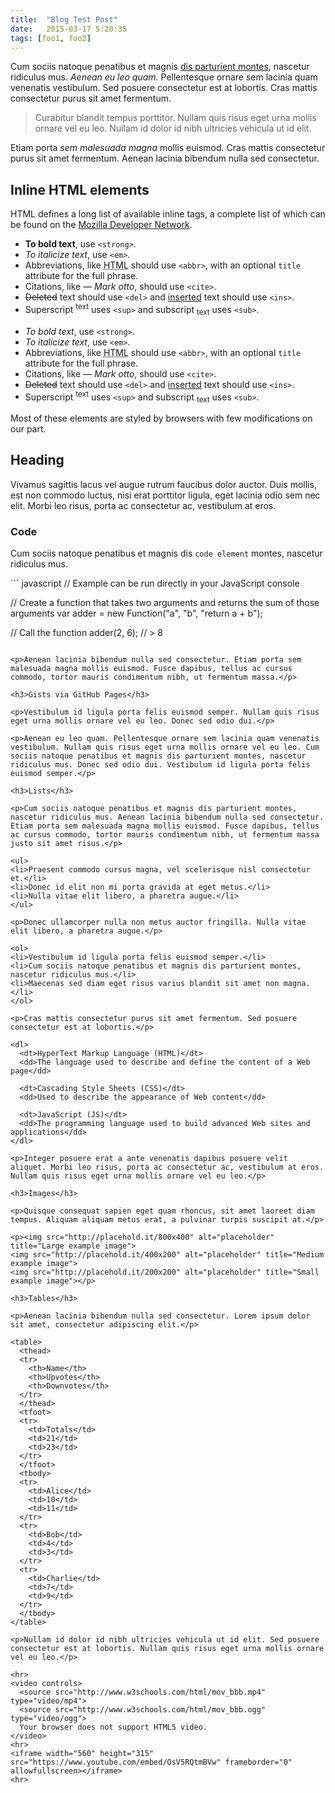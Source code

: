 ```yaml
---
title:  "Blog Test Post"
date:   2015-03-17 5:20:35
tags: [foo1, foo2]
---
```

Cum sociis natoque penatibus et magnis [dis parturient montes](http://example.com/ "dis parturient montes"), nascetur ridiculus mus. *Aenean eu leo quam.* Pellentesque ornare sem lacinia quam venenatis vestibulum. Sed posuere consectetur est at lobortis. Cras mattis consectetur purus sit amet fermentum.

>Curabitur blandit tempus porttitor. Nullam quis risus eget urna mollis ornare vel eu leo. Nullam id dolor id nibh ultricies vehicula ut id elit.


Etiam porta *sem malesuada magna* mollis euismod. Cras mattis consectetur purus sit amet fermentum. Aenean lacinia bibendum nulla sed consectetur.

## Inline HTML elements

HTML defines a long list of available inline tags, a complete list of which can be found on the [Mozilla Developer Network](https://developer.mozilla.org/en-US/docs/Web/HTML/Element "Mozilla Developer Network").

<ul>
<li><strong>To bold text</strong>, use <code>&lt;strong&gt;</code>.</li>
<li><em>To italicize text</em>, use <code>&lt;em&gt;</code>.</li>
<li>Abbreviations, like <abbr title="HyperText Markup Langage">HTML</abbr> should use <code>&lt;abbr&gt;</code>, with an optional <code>title</code> attribute for the full phrase.</li>
<li>Citations, like <cite>— Mark otto</cite>, should use <code>&lt;cite&gt;</code>.</li>
<li><del>Deleted</del> text should use <code>&lt;del&gt;</code> and <ins>inserted</ins> text should use <code>&lt;ins&gt;</code>.</li>
<li>Superscript <sup>text</sup> uses <code>&lt;sup&gt;</code> and subscript <sub>text</sub> uses <code>&lt;sub&gt;</code>.</li>
</ul>

*  _To bold text_, use `<strong>`.
*  *To italicize text*, use `<em>`.
* Abbreviations, like <abbr title="HyperText Markup Langage">HTML</abbr> should use `<abbr>`, with an optional `title` attribute for the full phrase.
* Citations, like <cite>— Mark otto</cite>, should use `<cite>`.
* <del>Deleted</del> text should use `<del>` and <ins>inserted</ins> text should use `<ins>`.
* Superscript <sup>text</sup> uses `<sup>` and subscript <sub>text</sub> uses `<sub>`.

<p>Most of these elements are styled by browsers with few modifications on our part.</p>

<h2>Heading</h2>

<p>Vivamus sagittis lacus vel augue rutrum faucibus dolor auctor. Duis mollis, est non commodo luctus, nisi erat porttitor ligula, eget lacinia odio sem nec elit. Morbi leo risus, porta ac consectetur ac, vestibulum at eros.</p>

<h3>Code</h3>

<p>Cum sociis natoque penatibus et magnis dis <code>code element</code> montes, nascetur ridiculus mus.</p>
``` javascript
// Example can be run directly in your JavaScript console

// Create a function that takes two arguments and returns the sum of those arguments
var adder = new Function("a", "b", "return a + b");

// Call the function
adder(2, 6);
// > 8
```

<p>Aenean lacinia bibendum nulla sed consectetur. Etiam porta sem malesuada magna mollis euismod. Fusce dapibus, tellus ac cursus commodo, tortor mauris condimentum nibh, ut fermentum massa.</p>

<h3>Gists via GitHub Pages</h3>

<p>Vestibulum id ligula porta felis euismod semper. Nullam quis risus eget urna mollis ornare vel eu leo. Donec sed odio dui.</p>

<p>Aenean eu leo quam. Pellentesque ornare sem lacinia quam venenatis vestibulum. Nullam quis risus eget urna mollis ornare vel eu leo. Cum sociis natoque penatibus et magnis dis parturient montes, nascetur ridiculus mus. Donec sed odio dui. Vestibulum id ligula porta felis euismod semper.</p>

<h3>Lists</h3>

<p>Cum sociis natoque penatibus et magnis dis parturient montes, nascetur ridiculus mus. Aenean lacinia bibendum nulla sed consectetur. Etiam porta sem malesuada magna mollis euismod. Fusce dapibus, tellus ac cursus commodo, tortor mauris condimentum nibh, ut fermentum massa justo sit amet risus.</p>

<ul>
<li>Praesent commodo cursus magna, vel scelerisque nisl consectetur et.</li>
<li>Donec id elit non mi porta gravida at eget metus.</li>
<li>Nulla vitae elit libero, a pharetra augue.</li>
</ul>

<p>Donec ullamcorper nulla non metus auctor fringilla. Nulla vitae elit libero, a pharetra augue.</p>

<ol>
<li>Vestibulum id ligula porta felis euismod semper.</li>
<li>Cum sociis natoque penatibus et magnis dis parturient montes, nascetur ridiculus mus.</li>
<li>Maecenas sed diam eget risus varius blandit sit amet non magna.</li>
</ol>

<p>Cras mattis consectetur purus sit amet fermentum. Sed posuere consectetur est at lobortis.</p>

<dl>
  <dt>HyperText Markup Language (HTML)</dt>
  <dd>The language used to describe and define the content of a Web page</dd>

  <dt>Cascading Style Sheets (CSS)</dt>
  <dd>Used to describe the appearance of Web content</dd>

  <dt>JavaScript (JS)</dt>
  <dd>The programming language used to build advanced Web sites and applications</dd>
</dl>

<p>Integer posuere erat a ante venenatis dapibus posuere velit aliquet. Morbi leo risus, porta ac consectetur ac, vestibulum at eros. Nullam quis risus eget urna mollis ornare vel eu leo.</p>

<h3>Images</h3>

<p>Quisque consequat sapien eget quam rhoncus, sit amet laoreet diam tempus. Aliquam aliquam metus erat, a pulvinar turpis suscipit at.</p>

<p><img src="http://placehold.it/800x400" alt="placeholder" title="Large example image">
<img src="http://placehold.it/400x200" alt="placeholder" title="Medium example image">
<img src="http://placehold.it/200x200" alt="placeholder" title="Small example image"></p>

<h3>Tables</h3>

<p>Aenean lacinia bibendum nulla sed consectetur. Lorem ipsum dolor sit amet, consectetur adipiscing elit.</p>

<table>
  <thead>
  <tr>
    <th>Name</th>
    <th>Upvotes</th>
    <th>Downvotes</th>
  </tr>
  </thead>
  <tfoot>
  <tr>
    <td>Totals</td>
    <td>21</td>
    <td>23</td>
  </tr>
  </tfoot>
  <tbody>
  <tr>
    <td>Alice</td>
    <td>10</td>
    <td>11</td>
  </tr>
  <tr>
    <td>Bob</td>
    <td>4</td>
    <td>3</td>
  </tr>
  <tr>
    <td>Charlie</td>
    <td>7</td>
    <td>9</td>
  </tr>
  </tbody>
</table>

<p>Nullam id dolor id nibh ultricies vehicula ut id elit. Sed posuere consectetur est at lobortis. Nullam quis risus eget urna mollis ornare vel eu leo.</p>

<hr>
<video controls>
  <source src="http://www.w3schools.com/html/mov_bbb.mp4" type="video/mp4">
  <source src="http://www.w3schools.com/html/mov_bbb.ogg" type="video/ogg">
  Your browser does not support HTML5 video.
</video>
<hr>
<iframe width="560" height="315" src="https://www.youtube.com/embed/OsV5RQtmBVw" frameborder="0" allowfullscreen></iframe>
<hr>
